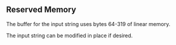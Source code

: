 ## Reserved Memory

The buffer for the input string uses bytes 64-319 of linear memory.

The input string can be modified in place if desired.
